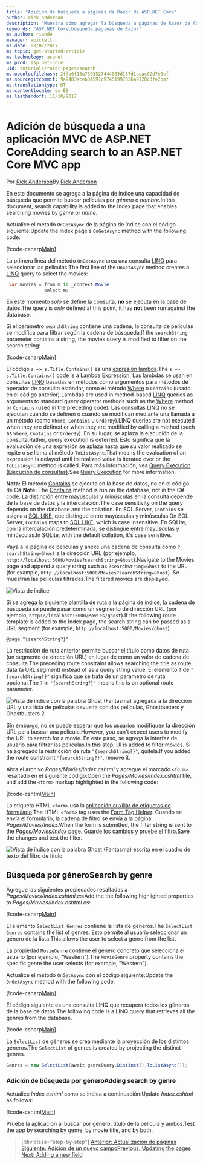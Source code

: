 ```yaml
---
title: "Adición de búsqueda a páginas de Razor de ASP.NET Core"
author: rick-anderson
description: "Muestra cómo agregar la búsqueda a páginas de Razor de ASP.NET Core"
keywords: "ASP.NET Core,búsqueda,páginas de Razor"
ms.author: riande
manager: wpickett
ms.date: 08/07/2017
ms.topic: get-started-article
ms.technology: aspnet
ms.prod: asp.net-core
uid: tutorials/razor-pages/search
ms.openlocfilehash: 2ffb6f13a7303527444085d137d1acac02d7e0ef
ms.sourcegitcommit: 9a9483aceb34591c97451997036a9120c3fe2baf
ms.translationtype: HT
ms.contentlocale: es-ES
ms.lasthandoff: 11/10/2017
---
```

# <a name="adding-search-to-an-aspnet-core-mvc-app"></a><span data-ttu-id="de33c-104">Adición de búsqueda a una aplicación MVC de ASP.NET Core</span><span class="sxs-lookup"><span data-stu-id="de33c-104">Adding search to an ASP.NET Core MVC app</span></span>

<span data-ttu-id="de33c-105">Por [Rick Anderson](https://twitter.com/RickAndMSFT)</span><span class="sxs-lookup"><span data-stu-id="de33c-105">By [Rick Anderson](https://twitter.com/RickAndMSFT)</span></span>

<span data-ttu-id="de33c-106">En este documento se agrega a la página de índice una capacidad de búsqueda que permite buscar películas por *género* o *nombre*.</span><span class="sxs-lookup"><span data-stu-id="de33c-106">In this document, search capability is added to the Index page that enables searching movies by *genre* or *name*.</span></span>

<span data-ttu-id="de33c-107">Actualice el método `OnGetAsync` de la página de índice con el código siguiente:</span><span class="sxs-lookup"><span data-stu-id="de33c-107">Update the Index page's `OnGetAsync` method with the following code:</span></span>

[!code-csharp[Main](razor-pages-start/sample/RazorPagesMovie/Pages/Movies/Index.cshtml.cs?name=snippet_1stSearch)]

<span data-ttu-id="de33c-108">La primera línea del método `OnGetAsync` crea una consulta [LINQ](https://docs.microsoft.com/dotnet/csharp/programming-guide/concepts/linq/) para seleccionar las películas:</span><span class="sxs-lookup"><span data-stu-id="de33c-108">The first line of the `OnGetAsync` method creates a [LINQ](https://docs.microsoft.com/dotnet/csharp/programming-guide/concepts/linq/) query to select the movies:</span></span>

```csharp
 var movies = from m in _context.Movie
              select m;
```

<span data-ttu-id="de33c-109">En este momento *solo* se define la consulta, **no** se ejecuta en la base de datos.</span><span class="sxs-lookup"><span data-stu-id="de33c-109">The query is *only* defined at this point, it has **not** been run against the database.</span></span>

<span data-ttu-id="de33c-110">Si el parámetro `searchString` contiene una cadena, la consulta de películas se modifica para filtrar según la cadena de búsqueda:</span><span class="sxs-lookup"><span data-stu-id="de33c-110">If the `searchString` parameter contains a string, the movies query is modified to filter on the search string:</span></span>

[!code-csharp[Main](razor-pages-start/sample/RazorPagesMovie/Pages/Movies/Index.cshtml.cs?name=snippet_SearchNull)]

<span data-ttu-id="de33c-111">El código `s => s.Title.Contains()` es una [expresión lambda](https://docs.microsoft.com/dotnet/csharp/programming-guide/statements-expressions-operators/lambda-expressions).</span><span class="sxs-lookup"><span data-stu-id="de33c-111">The `s => s.Title.Contains()` code is a [Lambda Expression](https://docs.microsoft.com/dotnet/csharp/programming-guide/statements-expressions-operators/lambda-expressions).</span></span> <span data-ttu-id="de33c-112">Las lambdas se usan en consultas [LINQ](https://docs.microsoft.com/dotnet/csharp/programming-guide/concepts/linq/) basadas en métodos como argumentos para métodos de operador de consulta estándar, como el método [Where](https://docs.microsoft.com/dotnet/csharp/programming-guide/concepts/linq/query-syntax-and-method-syntax-in-linq) o `Contains` (usado en el código anterior).</span><span class="sxs-lookup"><span data-stu-id="de33c-112">Lambdas are used in method-based [LINQ](https://docs.microsoft.com/dotnet/csharp/programming-guide/concepts/linq/) queries as arguments to standard query operator methods such as the [Where](https://docs.microsoft.com/dotnet/csharp/programming-guide/concepts/linq/query-syntax-and-method-syntax-in-linq) method or `Contains` (used in the preceding code).</span></span> <span data-ttu-id="de33c-113">Las consultas LINQ no se ejecutan cuando se definen o cuando se modifican mediante una llamada a un método (como `Where`, `Contains` u `OrderBy`).</span><span class="sxs-lookup"><span data-stu-id="de33c-113">LINQ queries are not executed when they are defined or when they are modified by calling a method (such as `Where`, `Contains`  or `OrderBy`).</span></span> <span data-ttu-id="de33c-114">En su lugar, se aplaza la ejecución de la consulta.</span><span class="sxs-lookup"><span data-stu-id="de33c-114">Rather, query execution is deferred.</span></span> <span data-ttu-id="de33c-115">Esto significa que la evaluación de una expresión se aplaza hasta que su valor realizado se repite o se llama al método `ToListAsync`.</span><span class="sxs-lookup"><span data-stu-id="de33c-115">That means the evaluation of an expression is delayed until its realized value is iterated over or the `ToListAsync` method is called.</span></span> <span data-ttu-id="de33c-116">Para más información, vea [Query Execution (Ejecución de consultas)](https://docs.microsoft.com/dotnet/framework/data/adonet/ef/language-reference/query-execution).</span><span class="sxs-lookup"><span data-stu-id="de33c-116">See [Query Execution](https://docs.microsoft.com/dotnet/framework/data/adonet/ef/language-reference/query-execution) for more information.</span></span>

<span data-ttu-id="de33c-117">**Nota:** El método [Contains](https://docs.microsoft.com//dotnet/api/system.data.objects.dataclasses.entitycollection-1.contains) se ejecuta en la base de datos, no en el código de C#.</span><span class="sxs-lookup"><span data-stu-id="de33c-117">**Note:** The [Contains](https://docs.microsoft.com//dotnet/api/system.data.objects.dataclasses.entitycollection-1.contains) method is run on the database, not in the C# code.</span></span> <span data-ttu-id="de33c-118">La distinción entre mayúsculas y minúsculas en la consulta depende de la base de datos y la intercalación.</span><span class="sxs-lookup"><span data-stu-id="de33c-118">The case sensitivity on the query depends on the database and the collation.</span></span> <span data-ttu-id="de33c-119">En SQL Server, `Contains` se asigna a [SQL LIKE](https://docs.microsoft.com/sql/t-sql/language-elements/like-transact-sql), que distingue entre mayúsculas y minúsculas.</span><span class="sxs-lookup"><span data-stu-id="de33c-119">On SQL Server, `Contains` maps to [SQL LIKE](https://docs.microsoft.com/sql/t-sql/language-elements/like-transact-sql), which is case insensitive.</span></span> <span data-ttu-id="de33c-120">En SQLite, con la intercalación predeterminada, se distingue entre mayúsculas y minúsculas.</span><span class="sxs-lookup"><span data-stu-id="de33c-120">In SQLite, with the default collation, it's case sensitive.</span></span>

<span data-ttu-id="de33c-121">Vaya a la página de películas y anexe una cadena de consulta como `?searchString=Ghost` a la dirección URL (por ejemplo, `http://localhost:5000/Movies?searchString=Ghost`).</span><span class="sxs-lookup"><span data-stu-id="de33c-121">Navigate to the Movies page and append a query string such as `?searchString=Ghost` to the URL (for example, `http://localhost:5000/Movies?searchString=Ghost`).</span></span> <span data-ttu-id="de33c-122">Se muestran las películas filtradas.</span><span class="sxs-lookup"><span data-stu-id="de33c-122">The filtered movies are displayed.</span></span>

![Vista de índice](search/_static/ghost.png)

<span data-ttu-id="de33c-124">Si se agrega la siguiente plantilla de ruta a la página de índice, la cadena de búsqueda se puede pasar como un segmento de dirección URL (por ejemplo, `http://localhost:5000/Movies/ghost`).</span><span class="sxs-lookup"><span data-stu-id="de33c-124">If the following route template is added to the Index page, the search string can be passed as a URL segment (for example, `http://localhost:5000/Movies/ghost`).</span></span>

```cshtml
@page "{searchString?}"
```

<span data-ttu-id="de33c-125">La restricción de ruta anterior permite buscar el título como datos de ruta (un segmento de dirección URL) en lugar de como un valor de cadena de consulta.</span><span class="sxs-lookup"><span data-stu-id="de33c-125">The preceding route constraint allows searching the title as route data (a URL segment) instead of as a query string value.</span></span>  <span data-ttu-id="de33c-126">El elemento `?` de `"{searchString?}"` significa que se trata de un parámetro de ruta opcional.</span><span class="sxs-lookup"><span data-stu-id="de33c-126">The `?` in `"{searchString?}"` means this is an optional route parameter.</span></span>

![Vista de índice con la palabra Ghost (Fantasma) agregada a la dirección URL y una lista de películas devuelta con dos películas, Ghostbusters y Ghostbusters 2](search/_static/g2.png)

<span data-ttu-id="de33c-128">Sin embargo, no se puede esperar que los usuarios modifiquen la dirección URL para buscar una película.</span><span class="sxs-lookup"><span data-stu-id="de33c-128">However, you can't expect users to modify the URL to search for a movie.</span></span> <span data-ttu-id="de33c-129">En este paso, se agrega la interfaz de usuario para filtrar las películas.</span><span class="sxs-lookup"><span data-stu-id="de33c-129">In this step, UI is added to filter movies.</span></span> <span data-ttu-id="de33c-130">Si ha agregado la restricción de ruta `"{searchString?}"`, quítela.</span><span class="sxs-lookup"><span data-stu-id="de33c-130">If you added the route constraint `"{searchString?}"`, remove it.</span></span>

<span data-ttu-id="de33c-131">Abra el archivo *Pages/Movies/Index.cshtml* y agregue el marcado `<form>` resaltado en el siguiente código:</span><span class="sxs-lookup"><span data-stu-id="de33c-131">Open the *Pages/Movies/Index.cshtml* file, and add the `<form>` markup highlighted in the following code:</span></span>

[!code-cshtml[Main](razor-pages-start/sample/RazorPagesMovie/Pages/Movies/Index2.cshtml?highlight=14-19&range=1-22)]

<span data-ttu-id="de33c-132">La etiqueta HTML `<form>` usa la [aplicación auxiliar de etiquetas de formulario](xref:mvc/views/working-with-forms#the-form-tag-helper).</span><span class="sxs-lookup"><span data-stu-id="de33c-132">The HTML `<form>` tag uses the [Form Tag Helper](xref:mvc/views/working-with-forms#the-form-tag-helper).</span></span> <span data-ttu-id="de33c-133">Cuando se envía el formulario, la cadena de filtro se envía a la página *Pages/Movies/Index*.</span><span class="sxs-lookup"><span data-stu-id="de33c-133">When the form is submitted, the filter string is sent to the *Pages/Movies/Index* page.</span></span> <span data-ttu-id="de33c-134">Guarde los cambios y pruebe el filtro.</span><span class="sxs-lookup"><span data-stu-id="de33c-134">Save the changes and test the filter.</span></span>

![Vista de índice con la palabra Ghost (Fantasma) escrita en el cuadro de texto del filtro de título](search/_static/filter.png)

## <a name="search-by-genre"></a><span data-ttu-id="de33c-136">Búsqueda por género</span><span class="sxs-lookup"><span data-stu-id="de33c-136">Search by genre</span></span>

<span data-ttu-id="de33c-137">Agregue las siguientes propiedades resaltadas a *Pages/Movies/Index.cshtml.cs*:</span><span class="sxs-lookup"><span data-stu-id="de33c-137">Add the the following highlighted properties to *Pages/Movies/Index.cshtml.cs*:</span></span>

[!code-csharp[Main](razor-pages-start/sample/RazorPagesMovie/Pages/Movies/Index.cshtml.cs?name=snippet_newProps&highlight=11-)]

<span data-ttu-id="de33c-138">El elemento `SelectList Genres` contiene la lista de géneros.</span><span class="sxs-lookup"><span data-stu-id="de33c-138">The `SelectList Genres` contains the list of genres.</span></span> <span data-ttu-id="de33c-139">Esto permite al usuario seleccionar un género de la lista.</span><span class="sxs-lookup"><span data-stu-id="de33c-139">This allows the user to select a genre from the list.</span></span>

<span data-ttu-id="de33c-140">La propiedad `MovieGenre` contiene el género concreto que selecciona el usuario (por ejemplo, "Western").</span><span class="sxs-lookup"><span data-stu-id="de33c-140">The `MovieGenre` property contains the specific genre the user selects (for example, "Western").</span></span>

<span data-ttu-id="de33c-141">Actualice el método `OnGetAsync` con el código siguiente:</span><span class="sxs-lookup"><span data-stu-id="de33c-141">Update the `OnGetAsync` method with the following code:</span></span>

[!code-csharp[Main](razor-pages-start/sample/RazorPagesMovie/Pages/Movies/Index.cshtml.cs?name=snippet_SearchGenre)]

<span data-ttu-id="de33c-142">El código siguiente es una consulta LINQ que recupera todos los géneros de la base de datos.</span><span class="sxs-lookup"><span data-stu-id="de33c-142">The following code is a LINQ query that retrieves all the genres from the database.</span></span>

[!code-csharp[Main](razor-pages-start/sample/RazorPagesMovie/Pages/Movies/Index.cshtml.cs?name=snippet_LINQ)]

<span data-ttu-id="de33c-143">La `SelectList` de géneros se crea mediante la proyección de los distintos géneros.</span><span class="sxs-lookup"><span data-stu-id="de33c-143">The `SelectList` of genres is created by projecting the distinct genres.</span></span>

<!-- BUG in OPS
Tag snippet_selectlist's start line '75' should be less than end line '29' when resolving "[!code-csharp[Main](razor-pages-start/sample/RazorPagesMovie/Pages/Movies/Index.cshtml.cs?name=snippet_SelectList)]"

There is no start line.

[!code-csharp[Main](razor-pages-start/sample/RazorPagesMovie/Pages/Movies/Index.cshtml.cs?name=snippet_SelectList)]
-->

```csharp
Genres = new SelectList(await genreQuery.Distinct().ToListAsync());
```

### <a name="adding-search-by-genre"></a><span data-ttu-id="de33c-144">Adición de búsqueda por género</span><span class="sxs-lookup"><span data-stu-id="de33c-144">Adding search by genre</span></span>

<span data-ttu-id="de33c-145">Actualice *Index.cshtml* como se indica a continuación:</span><span class="sxs-lookup"><span data-stu-id="de33c-145">Update *Index.cshtml* as follows:</span></span>

[!code-cshtml[Main](razor-pages-start/sample/RazorPagesMovie/Pages/Movies/IndexFormGenreNoRating.cshtml?highlight=16-18&range=1-26)]

<span data-ttu-id="de33c-146">Pruebe la aplicación al buscar por género, título de la película y ambos.</span><span class="sxs-lookup"><span data-stu-id="de33c-146">Test the app by searching by genre, by movie title, and by both.</span></span>

>[!div class="step-by-step"]
<span data-ttu-id="de33c-147">[Anterior: Actualización de páginas](xref:tutorials/razor-pages/da1)
[Siguiente: Adición de un nuevo campo](xref:tutorials/razor-pages/new-field)</span><span class="sxs-lookup"><span data-stu-id="de33c-147">[Previous: Updating the pages](xref:tutorials/razor-pages/da1)
[Next: Adding a new field](xref:tutorials/razor-pages/new-field)</span></span>
